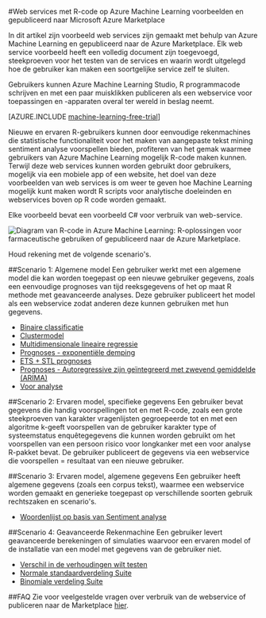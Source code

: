 <properties 
    pageTitle="Voorbeelden die zijn gemaakt met R machine learning-webservices | Microsoft Azure" 
    description="Zoek een handige verzameling web services voorbeelden die zijn gemaakt met R-code en Machine Learning en gepubliceerd naar de Azure Marketplace." 
    keywords="csharp, r-code, web services voorbeelden"
    services="machine-learning" 
    documentationCenter="" 
    authors="jaymathe" 
    manager="jhubbard" 
    editor="cgronlun"/>

<tags 
    ms.service="machine-learning" 
    ms.workload="data-services" 
    ms.tgt_pltfrm="na" 
    ms.devlang="na" 
    ms.topic="article" 
    ms.date="09/14/2016" 
    ms.author="jaymathe"/> 


#<a name="web-services-examples-using-r-code-on-azure-machine-learning-and-published-to-microsoft-azure-marketplace"></a>Web services met R-code op Azure Machine Learning voorbeelden en gepubliceerd naar Microsoft Azure Marketplace

In dit artikel zijn voorbeeld web services zijn gemaakt met behulp van Azure Machine Learning en gepubliceerd naar de Azure Marketplace. Elk web service voorbeeld heeft een volledig document zijn toegevoegd, steekproeven voor het testen van de services en waarin wordt uitgelegd hoe de gebruiker kan maken een soortgelijke service zelf te sluiten. 

Gebruikers kunnen Azure Machine Learning Studio, R programmacode schrijven en met een paar muisklikken publiceren als een webservice voor toepassingen en -apparaten overal ter wereld in beslag neemt. 


[AZURE.INCLUDE [machine-learning-free-trial](../../includes/machine-learning-free-trial.md)]


Nieuwe en ervaren R-gebruikers kunnen door eenvoudige rekenmachines die statistische functionaliteit voor het maken van aangepaste tekst mining sentiment analyse voorspellen bieden, profiteren van het gemak waarmee gebruikers van Azure Machine Learning mogelijk R-code maken kunnen. Terwijl deze web services kunnen worden gebruikt door gebruikers, mogelijk via een mobiele app of een website, het doel van deze voorbeelden van web services is om weer te geven hoe Machine Learning mogelijk kunt maken wordt R scripts voor analytische doeleinden en webservices boven op R code worden gemaakt.

Elke voorbeeld bevat een voorbeeld C# voor verbruik van web-service.


![Diagram van R-code in Azure Machine Learning: R-oplossingen voor farmaceutische gebruiken of gepubliceerd naar de Azure Marketplace.][1]

Houd rekening met de volgende scenario's.

##<a name="scenario-1-generic-model"></a>Scenario 1: Algemene model 
Een gebruiker werkt met een algemene model die kan worden toegepast op een nieuwe gebruiker gegevens, zoals een eenvoudige prognoses van tijd reeksgegevens of het op maat R methode met geavanceerde analyses. Deze gebruiker publiceert het model als een webservice zodat anderen deze kunnen gebruiken met hun gegevens.



* [Binaire classificatie](machine-learning-r-csharp-binary-classifier.md)
* [Clustermodel](machine-learning-r-csharp-cluster-model.md)
* [Multidimensionale lineaire regressie](machine-learning-r-csharp-multivariate-linear-regression.md)
* [Prognoses - exponentiële demping](machine-learning-r-csharp-forecasting-exponential-smoothing.md)
* [ETS + STL prognoses](machine-learning-r-csharp-retail-demand-forecasting.md)
* [Prognoses - Autoregressive zijn geïntegreerd met zwevend gemiddelde (ARIMA)](machine-learning-r-csharp-arima.md)
* [Voor analyse](machine-learning-r-csharp-survival-analysis.md)


##<a name="scenario-2-trained-model--specific-data"></a>Scenario 2: Ervaren model, specifieke gegevens 
Een gebruiker bevat gegevens die handig voorspellingen tot en met R-code, zoals een grote steekproeven van karakter vragenlijsten gegroepeerde tot en met een algoritme k-geeft voorspellen van de gebruiker karakter type of systeemstatus enquêtegegevens die kunnen worden gebruikt om het voorspellen van een persoon risico voor longkanker met een voor analyse R-pakket bevat. De gebruiker publiceert de gegevens via een webservice die voorspellen = resultaat van een nieuwe gebruiker.

##<a name="scenario-3-trained-model--generic-data"></a>Scenario 3: Ervaren model, algemene gegevens 
Een gebruiker heeft algemene gegevens (zoals een corpus tekst), waarmee een webservice worden gemaakt en generieke toegepast op verschillende soorten gebruik rechtszaken en scenario's.

* [Woordenlijst op basis van Sentiment analyse](machine-learning-r-csharp-lexicon-based-sentiment-analysis.md)

##<a name="scenario-4-advanced-calculator"></a>Scenario 4: Geavanceerde Rekenmachine 
Een gebruiker levert geavanceerde berekeningen of simulaties waarvoor een ervaren model of de installatie van een model met gegevens van de gebruiker niet.

* [Verschil in de verhoudingen wilt testen](machine-learning-r-csharp-difference-in-two-proportions.md)
* [Normale standaardverdeling Suite](machine-learning-r-csharp-normal-distribution.md)
* [Binomiale verdeling Suite](machine-learning-r-csharp-binomial-distribution.md)

##<a name="faq"></a>FAQ
Zie voor veelgestelde vragen over verbruik van de webservice of publiceren naar de Marketplace [hier](machine-learning-marketplace-faq.md).

[1]: ./media/machine-learning-r-csharp-web-service-examples/machine-learning-r-code-options-for-using-and-sharing-cloud.png


 
